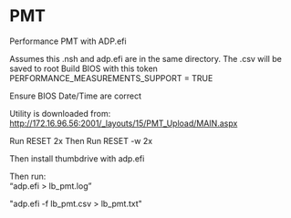 # PMT
Performance PMT  with ADP.efi 

 Assumes this .nsh and adp.efi  are in the same directory.  The .csv will be saved to root
 Build BIOS with this token
 PERFORMANCE_MEASUREMENTS_SUPPORT = TRUE

 Ensure BIOS Date/Time are correct

 Utility is downloaded from:
 http://172.16.96.56:2001/_layouts/15/PMT_Upload/MAIN.aspx

 Run RESET 2x
 Then Run RESET -w   2x

 Then install thumbdrive with adp.efi

 Then run:  
  “adp.efi > lb_pmt.log”
  
  "adp.efi -f lb_pmt.csv > lb_pmt.txt"
